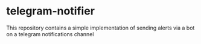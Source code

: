 # telegram-notifier
This repository contains a simple implementation of sending alerts via a bot on a telegram notifications channel
